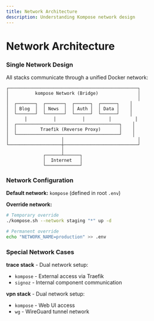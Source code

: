 ```yaml
---
title: Network Architecture
description: Understanding Kompose network design
---
```


# Network Architecture

### Single Network Design

All stacks communicate through a unified Docker network:

```
┌─────────────────────────────────────────────────┐
│          kompose Network (Bridge)               │
│                                                 │
│  ┌───────┐  ┌───────┐  ┌──────┐  ┌──────┐    │
│  │ Blog  │  │ News  │  │ Auth │  │ Data │    │
│  └───────┘  └───────┘  └──────┘  └──────┘    │
│      │          │          │         │         │
│  ┌───────────────────────────────────────┐    │
│  │         Traefik (Reverse Proxy)       │    │
│  └───────────────────────────────────────┘    │
│                    │                            │
└────────────────────┼────────────────────────────┘
                     │
              ┌──────┴──────┐
              │  Internet   │
              └─────────────┘
```

### Network Configuration

**Default network:** `kompose` (defined in root `.env`)

**Override network:**
```bash
# Temporary override
./kompose.sh --network staging "*" up -d

# Permanent override
echo "NETWORK_NAME=production" >> .env
```

### Special Network Cases

**trace stack** - Dual network setup:
- `kompose` - External access via Traefik
- `signoz` - Internal component communication

**vpn stack** - Dual network setup:
- `kompose` - Web UI access
- `wg` - WireGuard tunnel network

